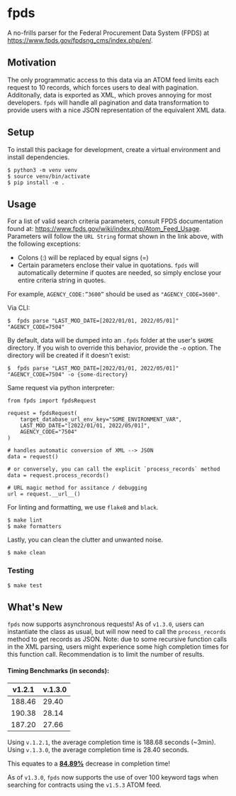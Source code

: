 # fpds
A no-frills parser for the Federal Procurement Data System (FPDS)
at https://www.fpds.gov/fpdsng_cms/index.php/en/.


## Motivation
The only programmatic access to this data via an ATOM feed limits each
request to 10 records, which forces users to deal with pagination.
Additonally, data is exported as XML, which proves annoying for most
developers. `fpds` will handle all pagination and data
transformation to provide users with a nice JSON representation of the
equivalent XML data.


## Setup
To install this package for development, create a virtual environment
and install dependencies.

```
$ python3 -m venv venv
$ source venv/bin/activate
$ pip install -e .
```


## Usage
For a list of valid search criteria parameters, consult FPDS documentation
found at: https://www.fpds.gov/wiki/index.php/Atom_Feed_Usage. Parameters
will follow the `URL String` format shown in the link above, with the
following exceptions:

 + Colons (:) will be replaced by equal signs (=)
 + Certain parameters enclose their value in quotations. `fpds` will
automatically determine if quotes are needed, so simply enclose your
entire criteria string in quotes.

 For example, `AGENCY_CODE:”3600”` should be used as `"AGENCY_CODE=3600"`.


Via CLI:
```
$  fpds parse "LAST_MOD_DATE=[2022/01/01, 2022/05/01]" "AGENCY_CODE=7504"
```


By default, data will be dumped into an `.fpds` folder at the user's
`$HOME` directory. If you wish to override this behavior, provide the `-o`
option. The directory will be created if it doesn't exist:

```
$  fpds parse "LAST_MOD_DATE=[2022/01/01, 2022/05/01]" "AGENCY_CODE=7504" -o {some-directory}
```

Same request via python interpreter:
```
from fpds import fpdsRequest

request = fpdsRequest(
    target_database_url_env_key="SOME_ENVIRONMENT_VAR",
    LAST_MOD_DATE="[2022/01/01, 2022/05/01]",
    AGENCY_CODE="7504"
)

# handles automatic conversion of XML --> JSON
data = request()

# or conversely, you can call the explicit `process_records` method
data = request.process_records()

# URL magic method for assitance / debugging
url = request.__url__()
```

For linting and formatting, we use `flake8` and `black`.

```
$ make lint
$ make formatters
```

Lastly, you can clean the clutter and unwanted noise.

```
$ make clean
```

### Testing
```
$ make test
```

## What's New
`fpds` now supports asynchronous requests! As of `v1.3.0`, users can instantiate
the class as usual, but will now need to call the `process_records` method
to get records as JSON. Note: due to some recursive function calls in the XML
parsing, users might experience some high completion times for this function
call. Recommendation is to limit the number of results.

#### Timing Benchmarks (in seconds):

| v1.2.1 | v.1.3.0 |
-------- | --------
188.46   | 29.40
190.38   | 28.14
187.20   | 27.66

Using `v.1.2.1`, the average completion time is 188.68 seconds (~3min).
Using `v.1.3.0`, the average completion time is 28.40 seconds.

This equates to a <u>**84.89%**</u> decrease in completion time!


As of `v1.3.0`, `fpds` now supports the use of over 100 keyword tags when searching
for contracts using the `v1.5.3` ATOM feed.
